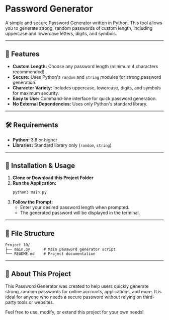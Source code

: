 # Password Generator

A simple and secure Password Generator written in Python. This tool allows you to generate strong, random passwords of custom length, including uppercase and lowercase letters, digits, and symbols.

---

## 🔑 Features
- **Custom Length:** Choose any password length (minimum 4 characters recommended).
- **Secure:** Uses Python's `random` and `string` modules for strong password generation.
- **Character Variety:** Includes uppercase, lowercase, digits, and symbols for maximum security.
- **Easy to Use:** Command-line interface for quick password generation.
- **No External Dependencies:** Uses only Python's standard library.

---

## 🛠️ Requirements
- **Python:** 3.6 or higher
- **Libraries:** Standard library only (`random`, `string`)

---

## 🚀 Installation & Usage
1. **Clone or Download this Project Folder**
2. **Run the Application:**
   ```bash
   python3 main.py
   ```
3. **Follow the Prompt:**
   - Enter your desired password length when prompted.
   - The generated password will be displayed in the terminal.

---

## 📁 File Structure
```
Project 10/
├── main.py      # Main password generator script
└── README.md    # Project documentation
```

---

## 📝 About This Project
This Password Generator was created to help users quickly generate strong, random passwords for online accounts, applications, and more. It is ideal for anyone who needs a secure password without relying on third-party tools or websites.

Feel free to use, modify, or extend this project for your own needs! 